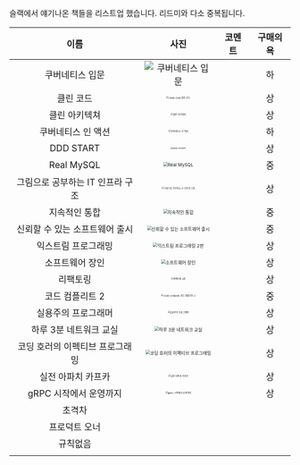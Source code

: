 슬랙에서 얘기나온 책들을 리스트업 했습니다. 리드미와 다소 중복됩니다.



|               이름               |                             사진                             | 코멘트 | 구매의욕 |
| :------------------------------: | :----------------------------------------------------------: | ------ | :------: |
|         쿠버네티스 입문          | ![쿠버네티스 입문](http://image.kyobobook.co.kr/images/book/large/752/l9791157685752.jpg) |        |    하    |
|            클린 코드             | <img src="http://image.yes24.com/goods/11681152/800x0" alt="Clean Code 클린 코드" style="zoom:25%;" /> |        |    상    |
|          클린 아키텍쳐           | <img src="http://image.yes24.com/goods/77283734/800x0" alt="클린 아키텍처" style="zoom:25%;" /> |        |    상    |
|        쿠버네티스 인 액션        | <img src="http://image.yes24.com/goods/89607047/800x0" alt="쿠버네티스 인 액션" style="zoom:25%;" /> |        |    하    |
|            DDD START             | <img src="http://image.yes24.com/goods/27750871/800x0" alt="DDD START!" style="zoom:25%;" /> |        |    상    |
|            Real MySQL            | <img src="http://image.yes24.com/momo/TopCate182/MidCate09/18180167.jpg" alt="Real MySQL" style="zoom:50%;" /> |        |    중    |
| 그림으로 공부하는 IT 인프라 구조 | <img src="http://image.yes24.com/goods/95800974/800x0" alt="그림으로 공부하는 IT 인프라 구조" style="zoom:25%;" /> |        |    상    |
|          지속적인 통합           | <img src="http://image.yes24.com/momo/TopCate62/MidCate01/6107988.jpg" alt="지속적인 통합" style="zoom:50%;" /> |        |    중    |
|  신뢰할 수 있는 소프트웨어 출시  | <img src="http://image.yes24.com/momo/TopCate297/MidCate010/29692929.jpg" alt="신뢰할 수 있는 소프트웨어 출시" style="zoom:50%;" /> |        |    중    |
|       익스트림 프로그래밍        | <img src="http://image.yes24.com/momo/TopCate50/MidCate09/4981314.jpg" alt="익스트림 프로그래밍 2판" style="zoom:50%;" /> |        |    상    |
|         소프트웨어 장인          | <img src="http://image.yes24.com/momo/TopCate582/MidCate002/58112706.jpg" alt="소프트웨어 장인" style="zoom:50%;" /> |        |    상    |
|             리팩토링             | <img src="http://image.yes24.com/goods/89649360/800x0" alt="리팩터링 2판" style="zoom:25%;" /> |        |    상    |
|         코드 컴플리트 2          | <img src="http://image.yes24.com/goods/44130507/800x0" alt="Code Complete 코드 컴플리트 2" style="zoom:25%;" /> |        |    중    |
|       실용주의 프로그래머        | <img src="http://image.yes24.com/goods/12501565/800x0" alt="실용주의 프로그래머" style="zoom:25%;" /> |        |    상    |
|      하루 3분 네트워크 교실      | <img src="http://image.yes24.com/momo/TopCate900/MidCate009/89983806.jpg" alt="하루 3분 네트워크 교실" style="zoom:50%;" /> |        |    상    |
| 코딩 호러의 이펙티브 프로그래밍  | <img src="http://image.yes24.com/momo/TopCate243/MidCate005/24246523.jpg" alt="코딩 호러의 이펙티브 프로그래밍" style="zoom:50%;" /> |        |    상    |
|        실전 아파치 카프카        | <img src="http://image.yes24.com/goods/89233078/800x0" alt="실전 아파치 카프카 " style="zoom:25%;" /> |        |    상    |
|      gRPC 시작에서 운영까지      | <img src="http://image.yes24.com/goods/94489227/800x0" alt="gRPC 시작에서 운영까지" style="zoom:25%;" /> |        |    상    |
|              초격차              |                                                              |        |          |
|          프로덕트 오너           |                                                              |        |          |
|             규칙없음             |                                                              |        |          |
|                                  |                                                              |        |          |






